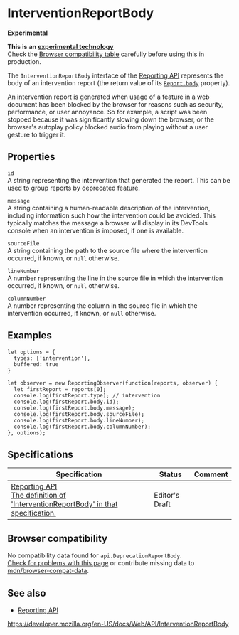 # InterventionReportBody

**Experimental**

**This is an [experimental technology](https://developer.mozilla.org/en-US/docs/MDN/Guidelines/Conventions_definitions#experimental)**  
Check the [Browser compatibility table](#browser_compatibility) carefully before using this in production.

The `InterventionReportBody` interface of the [Reporting API](reporting_api) represents the body of an intervention report (the return value of its [`Report.body`](report/body) property).

An intervention report is generated when usage of a feature in a web document has been blocked by the browser for reasons such as security, performance, or user annoyance. So for example, a script was been stopped because it was significantly slowing down the browser, or the browser's autoplay policy blocked audio from playing without a user gesture to trigger it.

## Properties

`id`  
A string representing the intervention that generated the report. This can be used to group reports by deprecated feature.

`message`  
A string containing a human-readable description of the intervention, including information such how the intervention could be avoided. This typically matches the message a browser will display in its DevTools console when an intervention is imposed, if one is available.

`sourceFile`  
A string containing the path to the source file where the intervention occurred, if known, or `null` otherwise.

`lineNumber`  
A number representing the line in the source file in which the intervention occurred, if known, or `null` otherwise.

`columnNumber`  
A number representing the column in the source file in which the intervention occurred, if known, or `null` otherwise.

## Examples

    let options = {
      types: ['intervention'],
      buffered: true
    }

    let observer = new ReportingObserver(function(reports, observer) {
      let firstReport = reports[0];
      console.log(firstReport.type); // intervention
      console.log(firstReport.body.id);
      console.log(firstReport.body.message);
      console.log(firstReport.body.sourceFile);
      console.log(firstReport.body.lineNumber);
      console.log(firstReport.body.columnNumber);
    }, options);

## Specifications

<table><thead><tr class="header"><th>Specification</th><th>Status</th><th>Comment</th></tr></thead><tbody><tr class="odd"><td><a href="https://w3c.github.io/reporting/#intervention-report">Reporting API<br />
<span class="small">The definition of 'InterventionReportBody' in that specification.</span></a></td><td><span class="spec-ed">Editor's Draft</span></td><td></td></tr></tbody></table>

## Browser compatibility

No compatibility data found for `api.DeprecationReportBody`.  
[Check for problems with this page](#on-github) or contribute missing data to [mdn/browser-compat-data](https://github.com/mdn/browser-compat-data).

## See also

- [Reporting API](reporting_api)

<a href="https://developer.mozilla.org/en-US/docs/Web/API/InterventionReportBody" class="_attribution-link">https://developer.mozilla.org/en-US/docs/Web/API/InterventionReportBody</a>
